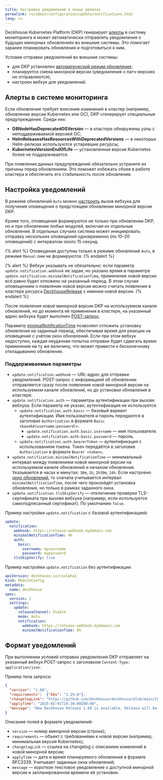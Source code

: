 ```yaml
---
title: Настройка уведомлений о новых релизах
permalink: ru/admin/configuration/update/notifications.html
lang: ru
---
```


Deckhouse Kubernetes Platform (DKP) генерирует [алерты](#алерты-в-системе-мониторинга) в систему мониторинга и может автоматически отправлять уведомления о будущих минорных обновлениях во внешние системы.
Это помогает заранее планировать обновления и подготовиться к ним.

Условия отправки уведомлений во внешние системы:

- для DKP установлен [автоматический режим обновления](configuration.html#автоматическое-обновление);
- планируется смена минорной версии (уведомления о патч-версиях не отправляются);
- настроен вебхук для уведомлений.

## Алерты в системе мониторинга

Если обновление требует внесения изменений в кластер (например, обновление версии Kubernetes или ОС), DKP сгенерирует специальные предупреждения. Среди них:

- **D8NodeHasDeprecatedOSVersion** — в кластере обнаружены узлы с неподдерживаемой версией ОС;
- **HelmReleasesHasResourcesWithDeprecatedVersions** — в некоторых Helm-релизах используются устаревшие ресурсы;
- **KubernetesVersionEndOfLife** — установленная версия Kubernetes более не поддерживается.

При появлении данных предупреждений обязательно устраните их причины перед обновлением. Это поможет избежать сбоев в работе кластера и обеспечить его стабильность после обновления.

## Настройка уведомлений

В режиме обновлений `Auto` можно [настроить](/modules/deckhouse/configuration.html#parameters-update-notification) вызов вебхука для получения оповещения о предстоящем обновлении минорной версии DKP.

Кроме того, оповещения формируются не только при обновлении DKP, но и при обновлении любых модулей, включая их отдельные обновления.
В отдельных случаях система может инициировать отправку нескольких оповещений одновременно (по 10–20 оповещений) с интервалом около 15 секунд.

{% alert %}
Оповещения доступны только в режиме обновлений `Auto`, в режиме `Manual` они не формируются.
{% endalert %}

{% alert %}
Вебхук указывать не обязательно: если параметр `update.notification.webhook` не задан, но указано время в параметре `update.notification.minimalNotificationTime`, применение новой версии всё равно будет отложено на указанный период. В этом случае оповещением о появлении новой версии можно считать появление в кластере ресурса [DeckhouseRelease](../../../reference/api/cr.html#deckhouserelease) с именем новой версии.
{% endalert %}

После появления новой минорной версии DKP на используемом канале обновлений, но до момента её применения в кластере, на указанный адрес вебхука будет выполнен [POST-запрос](/modules/deckhouse/configuration.html#parameters-update-notification-webhook).

Параметр [minimalNotificationTime](/modules/deckhouse/configuration.html#parameters-update-notification-minimalnotificationtime) позволяет отложить установку обновления на заданный период, обеспечивая время для реакции на оповещение с учётом окон обновлений. Если при этом вебхук недоступен, каждая неудачная попытка отправки будет сдвигать время применения на ту же величину, что может привести к бесконечному откладыванию обновления.

### Поддерживаемые параметры

- `update.notification.webhook` — URL-адрес для отправки уведомлений. POST-запрос с информацией об обновлении отправляется сразу после появления новой минорной версии на используемом канале обновлений, но до установки обновления в кластере.
- `update.notification.auth` — параметры аутентификации при вызове вебхука. Если параметр не указан, аутентификация не используется.
  - `update.notification.auth.basic` — базовый вариант аутентификации. Имя пользователя и пароль передаются в заголовке `Authorization` в формате `Basic <base64(username:password)>`.
    - `update.notification.auth.basic.username` — имя пользователя.
    - `update.notification.auth.basic.password` — пароль.
  - `update.notification.auth.bearerToken` — аутентификация с использованием токена. Токен передаётся в заголовке `Authorization` в формате `Bearer <token>`.
- `update.notification.minimalNotificationTime` — минимальный интервал между появлением новой минорной версии на используемом канале обновлений и началом обновления. Указывается в часах и минутах: `30m`, `1h`, `2h30m`, `24h`. Если настроено [окно обновлений](configuration.html#окна-обновлений), то сначала учитывается интервал `minimalNotificationTime`, после чего произойдёт установка обновления, но только в рамках заданного окна.
- `update.notification.tlsSkipVerify` — отключение проверки TLS-сертификата при вызове вебхука (например, если используется самоподписанный сертификат). По умолчанию `false`.

Пример настройки `update.notification` с базовой аутентификацией:

```yaml
update:
  notification:
    webhook: https://release-webhook.mydomain.com
    minimalNotificationTime: 4h
    auth:
      basic:
        username: myusername
        password: mypassword
    tlsSkipVerify: true
```

Пример настройки `update.notification` без аутентификации:

```yaml
apiVersion: deckhouse.io/v1alpha1
kind: ModuleConfig
metadata:
  name: deckhouse
spec:
  version: 1
  settings:
    update:
      releaseChannel: Stable
      mode: Auto
      notification:
        webhook: https://release-webhook.mydomain.com
        minimalNotificationTime: 8h
```

## Формат уведомлений

При выполнении условий отправки уведомления
DKP отправляет на указанный вебхук POST-запрос с заголовком `Content-Type: application/json`.

Пример тела запроса:

```json
{
  "version": "1.68",
  "requirements":  {"k8s": "1.29.0"},
  "changelogLink": "https://github.com/deckhouse/deckhouse/blob/main/CHANGELOG/CHANGELOG-v1.68.md",
  "applyTime": "2025-02-01T14:30:00Z00:00",
  "message": "New Deckhouse Release 1.68 is available. Release will be applied at: Wednesday, 05-Feb-25 14:30:00 UTC"
}
```

Описание полей в формате уведомлений:

- `version` — номер минорной версии (строка);
- `requirements` — объект с требованиями к новой версии (например, минимальная версия Kubernetes);
- `changelogLink` — ссылка на changelog с описанием изменений в новой минорной версии;
- `applyTime` — дата и время планируемого обновления в формате RFC3339. Учитывает заданные окна обновлений;
- `message` — короткое текстовое уведомление о доступной минорной версии и запланированном времени её установки.
